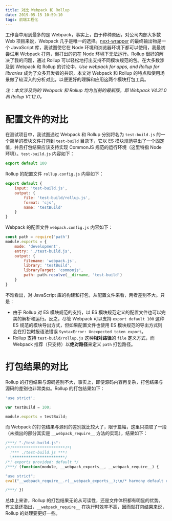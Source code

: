 ```yaml
---
title: 对比 Webpack 和 Rollup
date: 2019-05-15 10:59:10
tags: 前端工程化
---
```


工作当中用到最多的是 Webpack，事实上，由于种种原因，对公司内部大多数 Web 项目来说，Webpack 几乎是唯一的选择。[next-wrapper](https://www.npmjs.com/package/next-wrapper) 的最终输出物是一个 JavaScript 库，我试图使它在 Node 环境和浏览器环境下都可以使用，我最初尝试用 Webpack 打包，但打出的包在 Node 环境下无法运行。Rollup 很好的解决了我的问题，通过 Rollup 可以轻松地打出支持不同模块规范的包。在大多数涉及到 Webpack 和 Rollup 的讨论中，_Use webpack for apps, and Rollup for libraries_ 成为了众多开发者的共识，本文对 Webpack 和 Rollup 的特点和使用场景做了较深入的分析对比，以便更好的理解和应用这两个模块打包工具。

_注：本文涉及到的 Webpack 和 Rollup 均为当前的最新版，即 Webpack V4.31.0 和 Rollup V1.12.0。_

# 配置文件的对比

在测试项目中，我试图通过 Webpack 和 Rollup 分别将名为 `test-build.js` 的一个简单的模块文件打包到 `test-build` 目录下，它以 ES 模块规范导出了一个固定值，并且打包结果应该支持实现 CommonJS 规范的运行环境（这里特指 Node 环境）。`test-build.js` 内容如下：

```JavaScript
export default 100
```

Rollup 的配置文件 `rollup.config.js` 内容如下：

```JavaScript
export default {
    input: 'test-build.js',
    output: {
        file: 'test-build/rollup.js',
        format: 'cjs',
        name: 'testBuild'
    }
}
```

Webpack 的配置文件 `webpack.config.js` 内容如下：

```JavaScript
const path = require('path')
module.exports = {
    mode: 'development',
    entry: './test-build.js',
    output: {
        filename: 'webpack.js',
        library: 'testBuild',
        libraryTarget: 'commonjs',
        path: path.resolve(__dirname, 'test-build')
    }
}
```

不难看出，对 JavaScript 库的构建和打包，从配置文件来看，两者差别不大。只是：

-   由于 Rollup 对 ES 模块规范的支持，以 ES 模块规范定义的配置文件也可以完美的解析和运行。反之，尽管 Webpack 可以支持 `export default 100` 这种 ES 规范的模块导出方式，但如果配置文件也使用 ES 模块规范的导出方式则会在打包时报语法错误 `SyntaxError: Unexpected token export`。
-   Rollup 支持 `test-build/rollup.js` 这种**相对路径**的 `file` 定义方式，而 Webpack 推荐（只支持）以**绝对路径**来定义 `path` 打包路径。

# 打包结果的对比

Rollup 的打包结果与源码差别不大，事实上，即便源码内容再复杂，打包结果与源码的差别也非常类似。Rollup 的打包结果如下：

```JavaScript
'use strict';

var testBuild = 100;

module.exports = testBuild;
```

而 Webpack 的打包结果与源码的差别就比较大了，限于篇幅，这里只摘取了一段（未摘出的部分其实是 `__webpack_require__` 方法的实现），结果如下：

```JavaScript
/***/ "./test-build.js":
/*!***********************!*\
  !*** ./test-build.js ***!
  \***********************/
/*! exports provided: default */
/***/ (function(module, __webpack_exports__, __webpack_require__) {

"use strict";
eval("__webpack_require__.r(__webpack_exports__);\n/* harmony default export */ __webpack_exports__[\"default\"] = (100);\n\n\n//# sourceURL=webpack://testBuild/./test-build.js?");

/***/ })
```

总体上来讲，Rollup 的打包结果无论从可读性，还是文件体积都有明显的优势。有[文章](http://www.ayqy.net/blog/%E4%BB%8Ewebpack%E5%88%B0rollup/)还指出，`__webpack_require__` 在执行时效率不高，因而就打包结果来说，Rollup 的处理要更好一些。
